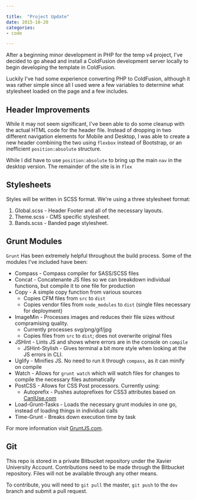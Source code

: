 ```yaml
---

title:  "Project Update"
date: 2015-10-20
categories: 
- code

---
```


After a beginning minor development in PHP for the temp v4 project, I've decided to go ahead and install a ColdFusion development server locally 
to begin developing the template in ColdFusion.

Luckily I've had some experience converting PHP to ColdFusion, although it was rather simple since all I used were a few variables to determine what 
stylesheet loaded on the page and a few includes.

## Header Improvements

While it may not seem significant, I've been able to do some cleanup with the actual HTML code for the header file. Instead of dropping in two different 
navigation elements for Mobile and Desktop, I was able to create a new header combining the two using `flexbox` instead of Bootstrap, or an inefficient
`position:absolute` structure.

While I did have to use `position:absolute` to bring up the main `nav` in the desktop version. The remainder of the site is in `flex`

## Stylesheets

Styles will be written in SCSS format. We're using a three stylesheet format:
1. Global.scss - Header Footer and all of the necessary layouts.
2. Theme.scss - CMS specific stylesheet.
3. Bands.scss - Banded page stylesheet.

## Grunt Modules

`Grunt` Has been extremely helpful throughout the build process. Some of the modules I've included have been:

* Compass - Compass compiler for SASS/SCSS files
* Concat - Concatenante JS files so we can breakdown individual functions, but compile it to one file for production
* Copy - A simple copy function from various sources
  * Copies CFM files from `src` to `dist`
  * Copies vendor files from `node_modules` to `dist` (single files necessary for deployment)
* ImageMin - Processes images and reduces their file sizes without compramising quality. 
  * Currently processes svg/png/gif/jpg
  * Copies files from `src` to `dist`; does not overwrite original files
* JSHint - Lints JS and shows where errors are in the console on `compile`
  * JSHint-Stylish - Gives terminal a bit more style when looking at the JS errors in CLI.
* Uglify - Minifies JS. No need to run it through `compass`, as it can minify on compile
* Watch - Allows for `grunt watch` which will watch files for changes to compile the necessary files automatically
* PostCSS - Allows for CSS Post processors. Currently using:
  * Autoprefix - Pushes autoprefixes for CSS3 attributes based on [CanIUse.com](http://caniuse.com)
* Load-Grunt-Tasks - Loads the necessary grunt modules in one go, instead of loading things in individual calls
* Time-Grunt - Breaks down execution time by task

For more information visit [GruntJS.com](http://gruntjs.com).

## Git

This repo is stored in a private Bitbucket repository under the Xavier University Account. Contributions need to be made through the Bitbucket repository. Files will not be available through any other means. 

To contribute, you will need to `git pull` the master, `git push` to the `dev` branch and submit a pull request.